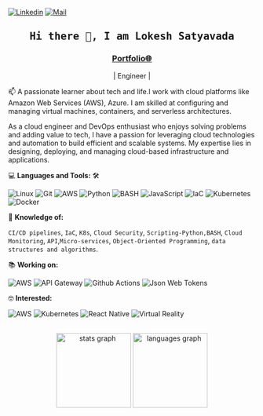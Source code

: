 <!--

## Complete list of github markdown emoji markup
https://gist.github.com/rxaviers/7360908

## technologies Icons 
https://simpleicons.org/

-->
[![Linkedin](https://img.shields.io/badge/LinkedIn-Lokesh%20Satyavada-blue?logo=Linkedin&logoColor=blue&labelColor=black)](https://www.linkedin.com/in/lokesh-satyavada/)
[![Mail](https://img.shields.io/badge/Hotmail-lokesh.1512@hotmail.com-blue?logo=Gmail&logoColor=blue&labelColor=black)](lokesh.1512@hotmail.com)
<br>

<h2 align='center'><samp><strong>Hi there 👋, I am Lokesh Satyavada</strong></samp></h2>
<h3 align='center'><strong><a href="https://www.lokesh-resume.co/" target="_blank">Portfolio🌐</a></strong></h3>
<p align='center'>| Engineer |</p>

<p align='left'> 📫 A passionate  learner about tech and life.I work with cloud platforms like Amazon Web Services (AWS), Azure. I am skilled at configuring and managing virtual machines, containers, and serverless architectures.</p>

As a cloud engineer and DevOps enthusiast who enjoys solving problems and adding value to tech, I have a passion for leveraging cloud technologies and automation to build efficient and scalable systems. My expertise lies in designing, deploying, and managing cloud-based infrastructure and applications.

💻 **Languages and Tools:** 🛠️<br>

![Linux](https://img.shields.io/badge/-Linux-000000?style=flat&logo=linux&labelColor=#FCC624)
![Git](https://img.shields.io/badge/-Git-000000?style=flat&logo=git&logoColor=F05032&labelColor=ffffff)
![AWS](https://img.shields.io/badge/-AWS-000000?style=flat&logo=amazonwebservices&labelColor=#232F3E)
![Python](https://img.shields.io/badge/-Python-000000?style=flat&logo=python&labelColor=#3776AB)
![BASH](https://img.shields.io/badge/-bash-000000?style=flat&logo=gnubash&labelColor=#4EAA25)
![JavaScript](https://img.shields.io/badge/-JavaScript-000000?style=flat&logo=javascript)
![IaC](https://img.shields.io/badge/-IaC-000000?style=flat&logo=terraform&labelColor=#844FBA)
![Kubernetes](https://img.shields.io/badge/-kubernetes-000000?style=flat&logo=kubernetes&labelColor=#326CE5)
![Docker](https://img.shields.io/badge/-docker-000000?style=flat&logo=docker&labelColor=#2496ED)

🧐 **Knowledge of:**<br>

`CI/CD pipelines`, `IaC`, `K8s`, `Cloud Security`, `Scripting-Python,BASH`, `Cloud Monitoring`, `API`,`Micro-services`, `Object-Oriented Programming`, `data structures and algorithms`.


<!-- 🌍 **Deployment platforms:**<br>

<img alt="Github Pages" width="20px" height="20px" src="https://techcrunch.com/wp-content/uploads/2010/07/github-logo.png" />![Github Pages](https://img.shields.io/badge/-Github%20Pages-000000?style=flat&logo=github-pages) ![Heroku](https://img.shields.io/badge/-Heroku-000000?style=flat&logo=heroku&labelColor=430098) ![Netlify](https://img.shields.io/badge/-Netlify-000000?style=flat&logo=netlify&labelColor=000000)


🚩 **Highlights:** <br>
&nbsp;<img src='https://raw.githubusercontent.com/acervenky/animated-github-badges/master/assets/acbadge.gif' style="margin-top: 10px;" width="20px" height="20px">&nbsp;&nbsp;&nbsp;<span>Arctic Code Vault Contributor</span> -->


📚 **Working on:** <br>

![AWS](https://img.shields.io/badge/-AWS-000000?style=flat&logo=awslambda&labelColor=#FF9900)
![API Gateway](https://img.shields.io/badge/-API-000000?style=flat&logo=amazonapigateway&labelColor=#FF4F8B)
![Github Actions](https://img.shields.io/badge/-Github%20Actions-000000?style=flat&logo=github-actions&logoColor=2088FF&labelColor=ffffff)
![Json Web Tokens](https://img.shields.io/badge/-Json%20Web%20Tokens-000000?style=flat&logo=json-web-tokens&logoColor=ffffff&labelColor=000000)


🤓 **Interested:** <br>

![AWS](https://img.shields.io/badge/-AWS-000000?style=flat&logo=amazonwebservices&labelColor=#232F3E)
![Kubernetes](https://img.shields.io/badge/-kubernetes-000000?style=flat&logo=kubernetes&labelColor=#326CE5)
![React Native](https://img.shields.io/badge/-React%20Native-000000?style=flat&logo=react&labelColor=000000)
![Virtual Reality](https://img.shields.io/badge/-VR-000000?style=flat&logo=meta&labelColor=##0467DF)


</br>

<div align="center">
  <img src="https://github-readme-stats.vercel.app/api?username=sLokesh-code&hide_title=false&hide_rank=false&show_icons=true&include_all_commits=true&count_private=true&disable_animations=false&theme=dark&locale=en&hide_border=true&order=1" height="152" alt="stats graph"  />
  <img src="https://github-readme-stats.vercel.app/api/top-langs?username=sLokesh-code&locale=en&hide_title=false&layout=compact&card_width=320&langs_count=10&theme=dark&hide_border=true&order=2" height="152" alt="languages graph"  />
</div>

###

<!-- <p style="display: flex; justify-contect: space-between;">
<img style="border-radius: 5px; margin-bottom: 5px" alt="Github Contribution Stats" width="330px" height="240px" src="https://github-contribution-stats.vercel.app/api/?username=Ahmad-Sawalqeh" />
<img style="border-radius: 5px; margin: 0 0 5px 35px;" alt="GIF" width="320px" height="240px" src="https://miro.medium.com/max/875/1*Urc28sbnORGOW5oyohQ06g.gif" />
</p>
 -->
